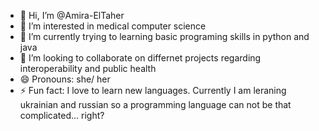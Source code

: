 - 👋 Hi, I’m @Amira-ElTaher
- 👀 I’m interested in medical computer science 
- 🌱 I’m currently trying to learning basic programing skills in python and java
- 💞️ I’m looking to collaborate on differnet projects regarding interoperability and public health 
- 😄 Pronouns: she/ her 
- ⚡ Fun fact: I love to learn new languages. Currently I am leraning ukrainian and russian so a programming language can not be that complicated... right? 

<!---
Amira-ElTaher/Amira-ElTaher is a ✨ special ✨ repository because its `README.md` (this file) appears on your GitHub profile.
You can click the Preview link to take a look at your changes.
--->
